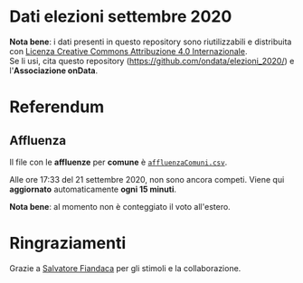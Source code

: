 # Dati elezioni settembre 2020

**Nota bene**: i dati presenti in questo repository sono riutilizzabili e distribuita con [Licenza Creative Commons Attribuzione 4.0 Internazionale](https://creativecommons.org/licenses/by/4.0/deed.it).<br>
Se li usi, cita questo repository (https://github.com/ondata/elezioni_2020/) e l'**Associazione onData**.

# Referendum

## Affluenza

Il file con le **affluenze** per **comune** è [`affluenzaComuni.csv`](referendum/output/affluenzaComuni.csv).

Alle ore 17:33 del 21 settembre 2020, non sono ancora competi. Viene qui **aggiornato** automaticamente **ogni 15 minuti**.

**Nota bene**: al momento non è conteggiato il voto all'estero.

# Ringraziamenti

Grazie a [Salvatore Fiandaca](https://twitter.com/totofiandaca) per gli stimoli e la collaborazione.
